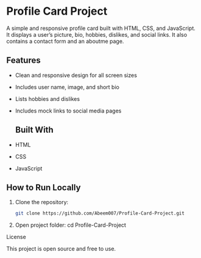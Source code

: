 # Profile Card Project

A simple and responsive profile card built with HTML, CSS, and JavaScript.  
It displays a user’s picture, bio, hobbies, dislikes, and social links. It also contains a contact form and an aboutme page.

##  Features
- Clean and responsive design for all screen sizes  
- Includes user name, image, and short bio  
- Lists hobbies and dislikes  
- Includes mock links to social media pages

  ##  Built With
- HTML  
- CSS  
- JavaScript

##  How to Run Locally
1. Clone the repository:
   ```bash
   git clone https://github.com/Abeem007/Profile-Card-Project.git
2. Open project folder:
  cd Profile-Card-Project


License

This project is open source and free to use.
 

